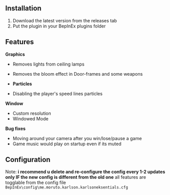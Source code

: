 ## Installation

1. Download the latest version from the releases tab
2. Put the plugin in your BepInEx plugins folder

## Features

**Graphics**
- Removes lights from ceiling lamps
- Removes the bloom effect in Door-frames and some weapons

- **Particles**
- Disabling the player's speed lines particles

**Window**
- Custom resolution
- Windowed Mode

**Bug fixes**
- Moving around your camera after you win/lose/pause a game
- Game music would play on startup even if its muted

## Configuration
Note: **i recommend u delete and re-configure the config every 1-2 updates only IF the new config is different from the old one**
all features are togglable from the config file `BepInEx\config\me.moruto.karlson.karlsoneksentials.cfg`
